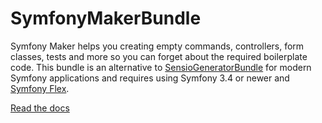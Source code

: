 SymfonyMakerBundle
==================

Symfony Maker helps you creating empty commands, controllers, form classes,
tests and more so you can forget about the required boilerplate code. This
bundle is an alternative to [SensioGeneratorBundle][1] for modern Symfony
applications and requires using Symfony 3.4 or newer and [Symfony Flex][2].

[Read the docs][3]

[1]: https://github.com/sensiolabs/SensioGeneratorBundle
[2]: https://symfony.com/doc/current/setup/flex.html
[3]: Resources/doc/index.rst
